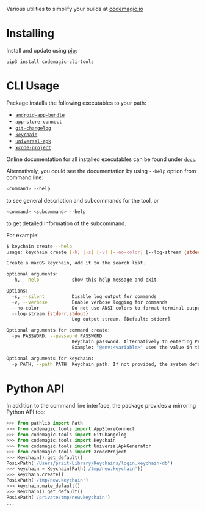 Various utilities to simplify your builds at [codemagic.io](https://codemagic.io)

# Installing

Install and update using [pip](https://pip.pypa.io/en/stable/quickstart/):

```
pip3 install codemagic-cli-tools
```

# CLI Usage

Package installs the following executables to your path:

* [`android-app-bundle`](https://github.com/codemagic-ci-cd/cli-tools/blob/master/docs/android-app-bundle/README.md)
* [`app-store-connect`](https://github.com/codemagic-ci-cd/cli-tools/blob/master/docs/app-store-connect/README.md)
* [`git-changelog`](https://github.com/codemagic-ci-cd/cli-tools/blob/master/docs/git-changelog/README.md)
* [`keychain`](https://github.com/codemagic-ci-cd/cli-tools/blob/master/docs/keychain/README.md)
* [`universal-apk`](https://github.com/codemagic-ci-cd/cli-tools/blob/master/docs/universal-apk/README.md)
* [`xcode-project`](https://github.com/codemagic-ci-cd/cli-tools/blob/master/docs/xcode-project/README.md)

Online documentation for all installed executables can be found under
[`docs`](https://github.com/codemagic-ci-cd/cli-tools/tree/master/docs#cli-tools).

Alternatively, you could see the documentation by using `--help` option from command line:

```bash
<command> --help
```
to see general description and subcommands for the tool, or

```bash
<command> <subcommand> --help
```
to get detailed information of the subcommand.
 
For example:

```bash
$ keychain create --help     
usage: keychain create [-h] [-s] [-v] [--no-color] [--log-stream {stderr,stdout}] [-pw PASSWORD] [-p PATH]

Create a macOS keychain, add it to the search list.

optional arguments:
  -h, --help            show this help message and exit

Options:
  -s, --silent          Disable log output for commands
  -v, --verbose         Enable verbose logging for commands
  --no-color            Do not use ANSI colors to format terminal output
  --log-stream {stderr,stdout}
                        Log output stream. [Default: stderr]

Optional arguments for command create:
  -pw PASSWORD, --password PASSWORD
                        Keychain password. Alternatively to entering PASSWORD in plaintext, it may also be specified using a "@env:" prefix followed by a environment variable name, or "@file:" prefix followed by a path to the file containing the value.
                        Example: "@env:<variable>" uses the value in the environment variable named "<variable>", and "@file:<file_path>" uses the value from file at "<file_path>". [Default: '']

Optional arguments for keychain:
  -p PATH, --path PATH  Keychain path. If not provided, the system default keychain will be used instead
```

# Python API

In addition to the command line interface, the package provides a mirroring Python API too:

```python
>>> from pathlib import Path
>>> from codemagic.tools import AppStoreConnect
>>> from codemagic.tools import GitChangelog
>>> from codemagic.tools import Keychain
>>> from codemagic.tools import UniversalApkGenerator
>>> from codemagic.tools import XcodeProject
>>> Keychain().get_default()
PosixPath('/Users/priit/Library/Keychains/login.keychain-db')
>>> keychain = Keychain(Path('/tmp/new.keychain')) 
>>> keychain.create()
PosixPath('/tmp/new.keychain')
>>> keychain.make_default()
>>> Keychain().get_default()                                                                                                                                                                                                                                        
PosixPath('/private/tmp/new.keychain')
...
```
